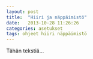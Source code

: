 ```yaml
---
layout: post
title:  "Hiiri ja näppäimistö"
date:   2013-10-28 11:26:26
categories: asetukset
tags: ohjeet hiiri näppäimistö
---
```


Tähän tekstiä...